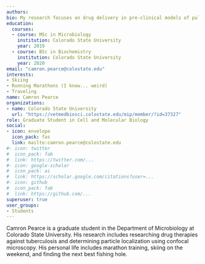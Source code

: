 ```yaml
---
authors:
bio: My research focuses on drug delivery in pre-clinical models of pulmonary tuberculosis.
education:
  courses:
  - course: MSc in Microbiology
    institution: Colorado State University
    year: 2019
  - course: BSc in Biochemistry
    institution: Colorado State University
    year: 2020
email: "camron.pearce@colostate.edu"
interests:
- Skiing
- Running Marathons (I know... weird)
- Traveling
name: Camron Pearce
organizations:
- name: Colorado State University
  url: "https://vetmedbiosci.colostate.edu/mip/member/?id=37327"
role: Graduate Student in Cell and Molecular Biology
social:
- icon: envelope
  icon_pack: fas
  link: mailto:camron.pearce@colostate.edu
#- icon: twitter
#  icon_pack: fab
#  link: https://twitter.com/...
#- icon: google-scholar
#  icon_pack: ai
#  link: https://scholar.google.com/citations?user=...
#- icon: github
#  icon_pack: fab
#  link: https://github.com/...
superuser: true
user_groups:
- Students
---
```


Camron Pearce is a graduate student in the Department of Microbiology at Colorado 
State University. His research includes researching drug therapies against tuberculosis and determining particle localization using confocal microscopy. His personal life includes marathon training, skiing on the weekend, and finding the next best fishing hole. 